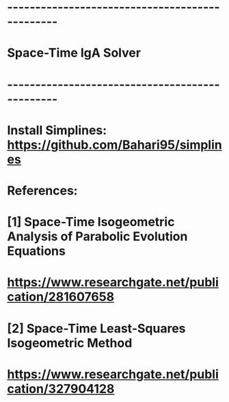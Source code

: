 # -----------------------------------------------
# Space-Time IgA Solver 
# -----------------------------------------------

# Install Simplines: https://github.com/Bahari95/simplines

# References:
# [1] Space-Time Isogeometric Analysis of Parabolic Evolution Equations  
#     https://www.researchgate.net/publication/281607658  
# [2] Space-Time Least-Squares Isogeometric Method  
#     https://www.researchgate.net/publication/327904128
